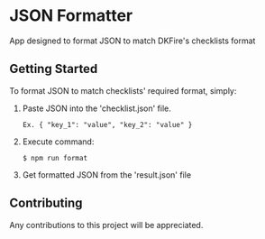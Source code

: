 # JSON Formatter

App designed to format JSON to match DKFire's checklists format

## Getting Started

To format JSON to match checklists' required format, simply:

1. Paste JSON into the 'checklist.json' file.

    `Ex. { "key_1": "value", "key_2": "value" }`
    
2. Execute command:
 
    `$ npm run format`

3. Get formatted JSON from the 'result.json' file 

## Contributing

Any contributions to this project will be appreciated. 
